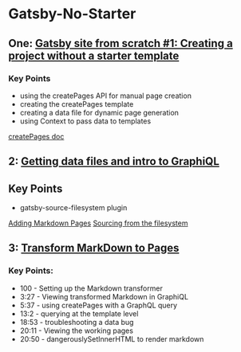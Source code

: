 # Gatsby-No-Starter

## One: [Gatsby site from scratch #1: Creating a project without a starter template](https://www.youtube.com/watch?v=44g61Bx1Ug8&list=PLmZPx_9ZF_sD01cudvw8KptggcOX-vM7U&index=2&t=121s)

### Key Points
- using the createPages API for manual page creation
- creating the createPages template
- creating a data file for dynamic page generation
- using Context to pass data to templates

[createPages doc](https://www.gatsbyjs.com/docs/node-ap...)

## 2: [Getting data files and intro to GraphiQL](https://www.youtube.com/watch?v=s2WT2evDX0k)

## Key Points
- gatsby-source-filesystem plugin

[Adding Markdown Pages](https://www.gatsbyjs.com/docs/how-to/routing/adding-markdown-pages/)
[Sourcing from the filesystem](https://www.gatsbyjs.com/docs/how-to/sourcing-data/sourcing-from-the-filesystem/)

## 3: [Transform MarkDown to Pages](https://www.youtube.com/watch?v=oEYTS4ubQ3Q)

### Key Points:

- 100 - Setting up the Markdown transformer
- 3:27 - Viewing transformed Markdown in GraphiQL
- 5:37 - using createPages with a GraphQL query
- 13:2 - querying at the template level
- 18:53 - troubleshooting a data bug
- 20:11 - Viewing the working pages
- 20:50 - dangerouslySetInnerHTML to render markdown
